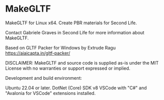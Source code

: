 # MakeGLTF
MakeGLTF for Linux x64.  Create PBR materials for Second Life.

Contact Gabriele Graves in Second Life for more information about MakeGLTF.

Based on GLTF Packer for Windows by Extrude Ragu
https://aiaicapta.in/gltf-packer/

DISCLAIMER: MakeGLTF and source code is supplied as-is under the MIT License with no warranties or support expressed or implied.

Development and build environment:

Ubuntu 22.04 or later.
DotNet (Core) SDK v8
VSCode with "C#" and "Avalonia for VSCode" extensions installed.
